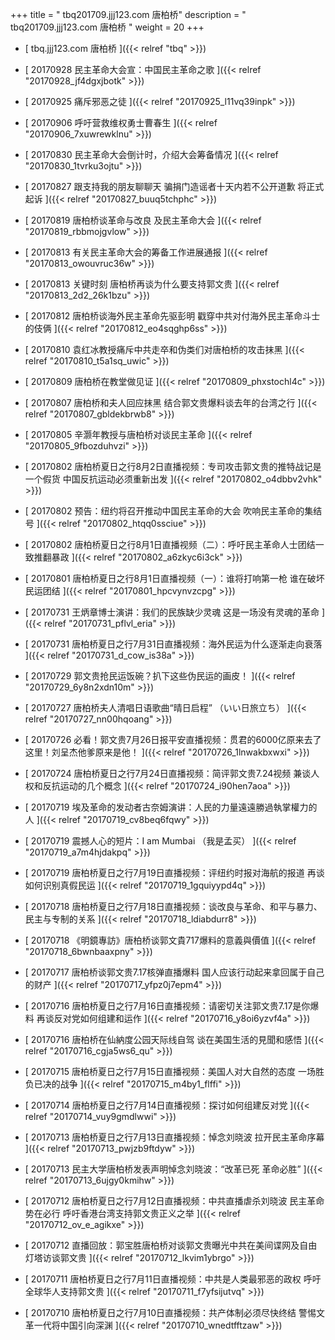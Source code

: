 +++
title = "  tbq201709.jjj123.com 唐柏桥"
description = "  tbq201709.jjj123.com 唐柏桥  "
weight = 20
+++



* [   tbq.jjj123.com 唐柏桥 ]({{< relref "tbq" >}})


* [ 20170928  民主革命大会宣：中国民主革命之歌  ]({{< relref "20170928_jf4dgxjbotk" >}})


* [ 20170925  痛斥邪恶之徒  ]({{< relref "20170925_l11vq39inpk" >}})


* [ 20170906  呼吁营救维权勇士曹春生  ]({{< relref "20170906_7xuwrewklnu" >}})


* [ 20170830  民主革命大会倒计时，介绍大会筹备情况  ]({{< relref "20170830_1tvrku3ojtu" >}})


* [ 20170827  跟支持我的朋友聊聊天 骗捐门造谣者十天内若不公开道歉 将正式起诉  ]({{< relref "20170827_buuq5tchphc" >}})


* [ 20170819  唐柏桥谈革命与改良 及民主革命大会  ]({{< relref "20170819_rbbmojgvlow" >}})


* [ 20170813  有关民主革命大会的筹备工作进展通报  ]({{< relref "20170813_owouvruc36w" >}})


* [ 20170813  关键时刻 唐柏桥再谈为什么要支持郭文贵  ]({{< relref "20170813_2d2_26k1bzu" >}})


* [ 20170812  唐柏桥谈海外民主革命先驱彭明 戳穿中共对付海外民主革命斗士的伎俩  ]({{< relref "20170812_eo4sqghp6ss" >}})


* [ 20170810  袁红冰教授痛斥中共走卒和伪类们对唐柏桥的攻击抹黑  ]({{< relref "20170810_t5a1sq_uwic" >}})


* [ 20170809  唐柏桥在教堂做见证  ]({{< relref "20170809_phxstochl4c" >}})


* [ 20170807  唐柏桥和夫人回应抹黑 结合郭文贵爆料谈去年的台湾之行  ]({{< relref "20170807_gbldekbrwb8" >}})


* [ 20170805  辛灏年教授与唐柏桥对谈民主革命  ]({{< relref "20170805_9fbozduhvzi" >}})


* [ 20170802  唐柏桥夏日之行8月2日直播视频：专司攻击郭文贵的推特战记是一个假货 中国反抗运动必须重新出发  ]({{< relref "20170802_o4dbbv2vhk" >}})


* [ 20170802  预告：纽约将召开推动中国民主革命的大会 吹响民主革命的集结号  ]({{< relref "20170802_htqq0ssciue" >}})


* [ 20170802  唐柏桥夏日之行8月1日直播视频（二）：呼吁民主革命人士团结一致推翻暴政  ]({{< relref "20170802_a6zkyc6i3ck" >}})


* [ 20170801  唐柏桥夏日之行8月1日直播视频（一）：谁将打响第一枪 谁在破坏民运团结  ]({{< relref "20170801_hpcvynvzcpg" >}})


* [ 20170731  王炳章博士演讲：我们的民族缺少灵魂 这是一场没有灵魂的革命  ]({{< relref "20170731_pflvl_eria" >}})


* [ 20170731  唐柏桥夏日之行7月31日直播视频：海外民运为什么逐渐走向衰落  ]({{< relref "20170731_d_cow_is38a" >}})


* [ 20170729  郭文贵抢民运饭碗？扒下这些伪民运的画皮！  ]({{< relref "20170729_6y8n2xdn10m" >}})


* [ 20170727  唐柏桥夫人清唱日语歌曲“晴日启程” （いい日旅立ち）  ]({{< relref "20170727_nn00hqoang" >}})


* [ 20170726  必看！郭文贵7月26日报平安直播视频：贯君的6000亿原来去了这里！刘呈杰他爹原来是他！  ]({{< relref "20170726_1lnwakbxwxi" >}})


* [ 20170724  唐柏桥夏日之行7月24日直播视频：简评郭文贵7.24视频 兼谈人权和反抗运动的几个概念  ]({{< relref "20170724_i90hen7aoa" >}})


* [ 20170719  埃及革命的发动者古奈姆演讲：人民的力量遠遠勝過執掌權力的人  ]({{< relref "20170719_cv8beq6fqwy" >}})


* [ 20170719  震撼人心的短片：I am Mumbai （我是孟买）  ]({{< relref "20170719_a7m4hjdakpq" >}})


* [ 20170719  唐柏桥夏日之行7月19日直播视频：评纽约时报对海航的报道 再谈如何识别真假民运  ]({{< relref "20170719_1gquiyypd4q" >}})


* [ 20170718  唐柏桥夏日之行7月18日直播视频：谈改良与革命、和平与暴力、民主与专制的关系  ]({{< relref "20170718_ldiabdurr8" >}})


* [ 20170718  《明鏡專訪》唐柏桥谈郭文貴717爆料的意義與價值  ]({{< relref "20170718_6bwnbaaxpny" >}})


* [ 20170717  唐柏桥谈郭文贵7.17核弹直播爆料 国人应该行动起来拿回属于自己的财产  ]({{< relref "20170717_yfpz0j7epm4" >}})


* [ 20170716  唐柏桥夏日之行7月16日直播视频：请密切关注郭文贵7.17是你爆料 再谈反对党如何组建和运作  ]({{< relref "20170716_y8oi6yzvf4a" >}})


* [ 20170716  唐柏桥在仙納度公园天际线自驾 谈在美国生活的見聞和感悟  ]({{< relref "20170716_cgja5ws6_qu" >}})


* [ 20170715  唐柏桥夏日之行7月15日直播视频：美国人对大自然的态度 一场胜负已决的战争  ]({{< relref "20170715_m4by1_flffi" >}})


* [ 20170714  唐柏桥夏日之行7月14日直播视频：探讨如何组建反对党  ]({{< relref "20170714_vuy9gmdlwwi" >}})


* [ 20170713  唐柏桥夏日之行7月13日直播视频：悼念刘晓波 拉开民主革命序幕  ]({{< relref "20170713_pwjzb9ftdyw" >}})


* [ 20170713  民主大学唐柏桥发表声明悼念刘晓波：“改革已死 革命必胜”  ]({{< relref "20170713_6ujgy0kmihw" >}})


* [ 20170712  唐柏桥夏日之行7月12日直播视频：中共直播虐杀刘晓波 民主革命势在必行 呼吁香港台湾支持郭文贵正义之举  ]({{< relref "20170712_ov_e_agikxe" >}})


* [ 20170712  直播回放：郭宝胜唐柏桥对谈郭文贵曝光中共在美间谍网及自由灯塔访谈郭文贵  ]({{< relref "20170712_lkvim1ybrgo" >}})


* [ 20170711  唐柏桥夏日之行7月11日直播视频：中共是人类最邪恶的政权 呼吁全球华人支持郭文贵  ]({{< relref "20170711_f7yfsijutvq" >}})


* [ 20170710  唐柏桥夏日之行7月10日直播视频：共产体制必须尽快终结 警惕文革一代将中国引向深渊  ]({{< relref "20170710_wnedtfftzaw" >}})

